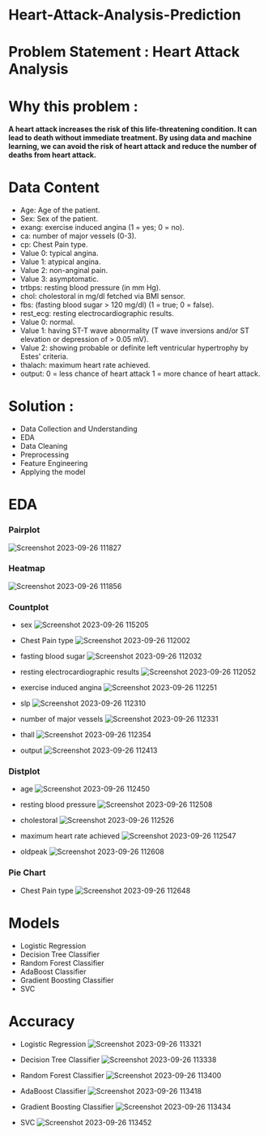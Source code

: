 # Heart-Attack-Analysis-Prediction

# Problem Statement : Heart Attack Analysis   

# Why this problem : 
   #### A heart attack increases the risk of this life-threatening condition. It can lead to death without immediate treatment. By using data and machine learning, we can avoid the risk of heart attack and reduce the number of deaths from heart attack.
 
# Data Content
* Age: Age of the patient.
* Sex: Sex of the patient.
* exang: exercise induced angina (1 = yes; 0 = no).
* ca: number of major vessels (0-3).
* cp: Chest Pain type.
* Value 0: typical angina.
* Value 1: atypical angina.
* Value 2: non-anginal pain.
* Value 3: asymptomatic.
* trtbps: resting blood pressure (in mm Hg).
* chol: cholestoral in mg/dl fetched via BMI sensor.
* fbs: (fasting blood sugar > 120 mg/dl) (1 = true; 0 = false).
* rest_ecg: resting electrocardiographic results.
* Value 0: normal.
* Value 1: having ST-T wave abnormality (T wave inversions and/or ST elevation or depression of > 0.05 mV).
* Value 2: showing probable or definite left ventricular hypertrophy by Estes' criteria.
* thalach: maximum heart rate achieved.
* output: 0 = less chance of heart attack 1 = more chance of heart attack.

# Solution :
* Data Collection and Understanding
* EDA
* Data Cleaning
* Preprocessing
* Feature Engineering
* Applying the model

# EDA
### Pairplot
  ![Screenshot 2023-09-26 111827](https://github.com/RAUL1217/Heart-Attack-Prediction-Analysis/assets/142076300/b0e3c818-be46-41df-98c7-5666c89774d2)
  

### Heatmap
  ![Screenshot 2023-09-26 111856](https://github.com/RAUL1217/Heart-Attack-Prediction-Analysis/assets/142076300/f7f19636-82b0-44b7-b0b6-1e3f821cc14a)

  

### Countplot
* sex
  ![Screenshot 2023-09-26 115205](https://github.com/RAUL1217/Heart-Attack-Prediction-Analysis/assets/142076300/328f0e29-9e6b-4bc2-b90f-71dbc3806182)

* Chest Pain type
  ![Screenshot 2023-09-26 112002](https://github.com/RAUL1217/Heart-Attack-Prediction-Analysis/assets/142076300/d09230a1-12e3-4651-a2d1-efb27f6bdf00)

* fasting blood sugar
  ![Screenshot 2023-09-26 112032](https://github.com/RAUL1217/Heart-Attack-Prediction-Analysis/assets/142076300/9177e1c5-722b-4062-b85a-e0db7a41a477)

* resting electrocardiographic results
  ![Screenshot 2023-09-26 112052](https://github.com/RAUL1217/Heart-Attack-Prediction-Analysis/assets/142076300/1f2c7cb6-12cd-43b5-9448-c33faec31325)

* exercise induced angina
  ![Screenshot 2023-09-26 112251](https://github.com/RAUL1217/Heart-Attack-Prediction-Analysis/assets/142076300/9ad00b2f-e852-41e5-8e33-d083f6aa8d05)

* slp
  ![Screenshot 2023-09-26 112310](https://github.com/RAUL1217/Heart-Attack-Prediction-Analysis/assets/142076300/36af1440-86e4-46f9-9d80-e03970ad74b6)

* number of major vessels
  ![Screenshot 2023-09-26 112331](https://github.com/RAUL1217/Heart-Attack-Prediction-Analysis/assets/142076300/dd8ee790-74ab-4118-9bdf-14033625ebe8)

* thall
  ![Screenshot 2023-09-26 112354](https://github.com/RAUL1217/Heart-Attack-Prediction-Analysis/assets/142076300/32965724-ebc6-46a9-944c-c21596cc056d)

* output
  ![Screenshot 2023-09-26 112413](https://github.com/RAUL1217/Heart-Attack-Prediction-Analysis/assets/142076300/3274dd00-b083-49bd-b161-234544f4c9f2)


### Distplot
* age
  ![Screenshot 2023-09-26 112450](https://github.com/RAUL1217/Heart-Attack-Prediction-Analysis/assets/142076300/757dd0bd-85db-4c83-8eb8-42ad05243cba)

* resting blood pressure
  ![Screenshot 2023-09-26 112508](https://github.com/RAUL1217/Heart-Attack-Prediction-Analysis/assets/142076300/9a5e2562-47ad-4022-afbf-e7fccba2c7c4)

* cholestoral
  ![Screenshot 2023-09-26 112526](https://github.com/RAUL1217/Heart-Attack-Prediction-Analysis/assets/142076300/3eab81a7-b2a5-41e1-9ecc-7d2037dd98a9)

* maximum heart rate achieved
  ![Screenshot 2023-09-26 112547](https://github.com/RAUL1217/Heart-Attack-Prediction-Analysis/assets/142076300/40352507-c6e6-4f6c-a002-8b138dfd2759)

* oldpeak
  ![Screenshot 2023-09-26 112608](https://github.com/RAUL1217/Heart-Attack-Prediction-Analysis/assets/142076300/dc1772c8-cfa8-463d-8545-f29654fa5fac)

  
### Pie Chart
* Chest Pain type
  ![Screenshot 2023-09-26 112648](https://github.com/RAUL1217/Heart-Attack-Prediction-Analysis/assets/142076300/b55c6bfd-b4e9-4145-bd09-d4410cc7a7e5)



# Models
* Logistic Regression
* Decision Tree Classifier
* Random Forest Classifier
* AdaBoost Classifier
* Gradient Boosting Classifier
* SVC

# Accuracy
* Logistic Regression
![Screenshot 2023-09-26 113321](https://github.com/RAUL1217/Heart-Attack-Prediction-Analysis/assets/142076300/72ecd2f2-717e-4c40-9ab8-e62e034f098e)

* Decision Tree Classifier
![Screenshot 2023-09-26 113338](https://github.com/RAUL1217/Heart-Attack-Prediction-Analysis/assets/142076300/dc5498b5-39fb-4102-b257-d237d2739a06)

* Random Forest Classifier
![Screenshot 2023-09-26 113400](https://github.com/RAUL1217/Heart-Attack-Prediction-Analysis/assets/142076300/ae760401-2c66-4fee-b71d-e634706c12ce)

* AdaBoost Classifier
![Screenshot 2023-09-26 113418](https://github.com/RAUL1217/Heart-Attack-Prediction-Analysis/assets/142076300/defb6caa-a9c3-410a-8d8b-77b92a2c5fb3)

* Gradient Boosting Classifier
![Screenshot 2023-09-26 113434](https://github.com/RAUL1217/Heart-Attack-Prediction-Analysis/assets/142076300/2363dd47-dc3e-4a03-abea-31814eb5c1f0)

* SVC
![Screenshot 2023-09-26 113452](https://github.com/RAUL1217/Heart-Attack-Prediction-Analysis/assets/142076300/aba18ae5-953e-4be3-aecc-f51d5da9a26b)






